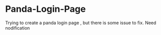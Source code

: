# Panda-Login-Page
Trying to create a panda login page , but there is some issue to fix. Need nodification
